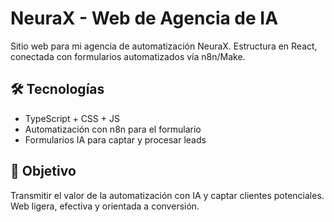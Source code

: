 # NeuraX - Web de Agencia de IA

Sitio web para mi agencia de automatización NeuraX. Estructura en React, conectada con formularios automatizados vía n8n/Make.

## 🛠️ Tecnologías
- TypeScript + CSS + JS
- Automatización con n8n para el formulario
- Formularios IA para captar y procesar leads

## 🎯 Objetivo
Transmitir el valor de la automatización con IA y captar clientes potenciales. Web ligera, efectiva y orientada a conversión.


